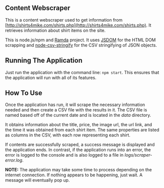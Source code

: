 ## Content Webscraper

This is a content webscraper used to get information from [http://shirts4mike.com/shirts.php](http://shirts4mike.com/shirts.php). It retrieves information about shirt items on the site.

This is node.js/npm and [Ramda](http://ramdajs.com/) project. It uses [JSDOM](https://github.com/jsdom/jsdom) for the HTML DOM scrapping and [node-csv-stringify](https://github.com/adaltas/node-csv-stringify) for the CSV stringifying of JSON objects.

## Running The Application

Just run the application with the command line: `npm start`. This ensures that the application will run with all of its features.

## How To Use

Once the application has run, it will scrape the necessary information needed and then create a CSV file with the results in it. The CSV file is named based off of the current date and is located in the *data* directory.

It obtains information about the title, price, the image url, the url link, and the time it was obtained from each shirt item. The same properties are listed as columns in the CSV, with each row representing each shirt.

If contents are successfully scraped, a success message is displayed and the application ends. In contrast, if the application runs into an error, the error is logged to the console and is also logged to a file in *logs/scraper-error.log*.

**__NOTE:__** The application may take some time to process depending on the internet connection. If nothing appears to be happening, just wait. A message will eventually pop up.
